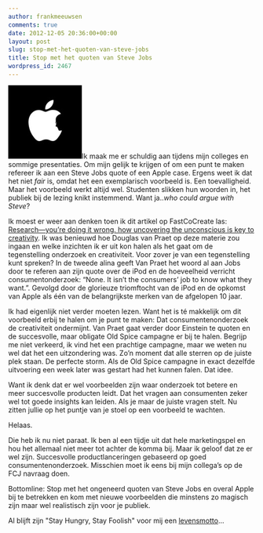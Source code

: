 ```yaml
---
author: frankmeeuwsen
comments: true
date: 2012-12-05 20:36:00+00:00
layout: post
slug: stop-met-het-quoten-van-steve-jobs
title: Stop met het quoten van Steve Jobs
wordpress_id: 2467
---
```


![](../images/uploadimages/apple-logo-278x225-150x150.jpg)Ik maak me er schuldig aan tijdens mijn colleges en sommige presentaties. Om mijn gelijk te krijgen of om een punt te maken refereer ik aan een Steve Jobs quote of een Apple case. Ergens weet ik dat het niet _fair_ is, omdat het een exemplarisch voorbeeld is. Een toevalligheid. Maar het voorbeeld werkt altijd wel. Studenten slikken hun woorden in, het publiek bij de lezing knikt instemmend. Want ja.._who could argue with Steve_?

<!-- more -->

Ik moest er weer aan denken toen ik dit artikel op FastCoCreate las: [Research—you’re doing it wrong. how uncovering the unconscious is key to creativity](http://www.fastcocreate.com/1682036/research-youre-doing-it-wrong-how-uncovering-the-unconscious-is-key-to-creativity). Ik was benieuwd hoe Douglas van Praet op deze materie zou ingaan en welke inzichten ik er uit kon halen als het gaat om de tegenstelling onderzoek en creativiteit. Voor zover je van een tegenstelling kunt spreken?
In de tweede alina geeft Van Praet het woord al aan Jobs door te referen aan zijn quote over de iPod en de hoeveelheid verricht consumentonderzoek: “None. It isn’t the consumers’ job to know what they want.”. Gevolgd door de glorieuze triomftocht van de iPod en de opkomst van Apple als één van de belangrijkste merken van de afgelopen 10 jaar.

Ik had eigenlijk niet verder moeten lezen. Want het is té makkelijk om dit voorbeeld erbij te halen om je punt te maken: Dat consumentenonderzoek de creativiteit ondermijnt. Van Praet gaat verder door Einstein te quoten en de succesvolle, maar obligate Old Spice campagne er bij te halen. Begrijp me niet verkeerd, ik vind het een prachtige campagne, maar we weten nu wel dat het een uitzondering was. Zo’n moment dat alle sterren op de juiste plek staan. De perfecte storm. Als de Old Spice campagne in exact dezelfde uitvoering een week later was gestart had het kunnen falen. Dat idee.

Want ik denk dat er wel voorbeelden zijn waar onderzoek tot betere en meer succesvolle producten leidt. Dat het vragen aan consumenten zeker wel tot goede insights kan leiden. Als je maar de juiste vragen stelt. Nu zitten jullie op het puntje van je stoel op een voorbeeld te wachten.

Helaas.

Die heb ik nu niet paraat. Ik ben al een tijdje uit dat hele marketingspel en hou het allemaal niet meer tot achter de komma bij. Maar ik geloof dat ze er wel zijn. Succesvolle productlanceringen gebaseerd op goed consumentenonderzoek. Misschien moet ik eens bij mijn collega’s op de FCJ navraag doen.

Bottomline: Stop met het ongeneerd quoten van Steve Jobs en overal Apple bij te betrekken en kom met nieuwe voorbeelden die minstens zo magisch zijn maar wel realistisch zijn voor je publiek.

Al blijft zijn "Stay Hungry, Stay Foolish" voor mij een [levensmotto](/stay-hungry-stay-foolish/)...
